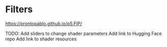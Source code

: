 # Filters

https://prontopablo.github.io/p5.FIP/


TODO:  Add sliders to change shader parameters
Add link to Hugging Face repo
Add link to shader resources

